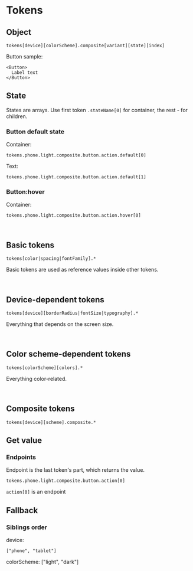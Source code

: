 # Tokens

## Object

```
tokens[device][colorScheme].composite[variant][state][index]
```

Button sample:

```
<Button>
  Label text
</Button>
```

## State
States are arrays. 
Use first token `.stateName[0]` for container, the rest - for children.

### Button default state
Container:
```
tokens.phone.light.composite.button.action.default[0]
```
Text:
```
tokens.phone.light.composite.button.action.default[1]
```

### Button:hover
Container:
```
tokens.phone.light.composite.button.action.hover[0]
```
<br />

## Basic tokens
```
tokens[color|spacing|fontFamily].*
```
Basic tokens are used as reference values inside other tokens.

<br />

## Device-dependent tokens
```
tokens[device][borderRadius|fontSize|typography].*
```
Everything that depends on the screen size.

<br />

## Color scheme-dependent tokens
```
tokens[colorScheme][colors].*
```
Everything color-related.

<br />


## Composite tokens
```
tokens[device][scheme].composite.*
```



## Get value

### Endpoints
Endpoint is the last token's part, which returns the value.
```
tokens.phone.light.composite.button.action[0]
```
`action[0]` is an endpoint

## Fallback

### Siblings order

device:
```
["phone", "tablet"]
```

colorScheme: \["light", "dark"]

